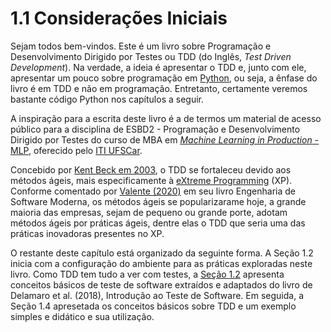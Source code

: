 # 1.1 Considerações Iniciais

Sejam todos bem-vindos. Este é um livro sobre Programação e Desenvolvimento Dirigido por Testes ou TDD \(do Inglês, _Test Driven Development_\). Na verdade, a ideia é apresentar o TDD e, junto com ele, apresentar um pouco sobre programação em [Python](https://www.python.org/), ou seja, a ênfase do livro é em TDD e não em programação. Entretanto, certamente veremos bastante código Python nos capítulos a seguir.

A inspiração para a escrita deste livro é a de termos um material de acesso público para a disciplina de ESBD2 - Programação e Desenvolvimento Dirigido por Testes do curso de MBA em [_Machine Learning in Production_ - MLP](https://iti.ufscar.mba/mlp), oferecido pelo [ITI UFSCar](https://iti.ufscar.mba/).

Concebido por [Kent Beck em 2003](https://www.amazon.com.br/Test-Driven-Development-Kent-Beck/dp/0321146530), o TDD se fortaleceu devido aos métodos ágeis, mais especificamente à [eXtreme Programming](https://www.amazon.com.br/gp/product/0201616416/ref=dbs_a_def_rwt_bibl_vppi_i6) \(XP\). Conforme comentado por [Valente \(2020\)](https://engsoftmoderna.info/) em seu livro Engenharia de Software Moderna, os métodos ágeis se popularizarame hoje, a grande maioria das empresas, sejam de pequeno ou grande porte, adotam métodos ágeis por práticas ágeis, dentre elas o TDD que seria uma das práticas inovadoras presentes no XP.

O restante deste capítulo está organizado da seguinte forma. A Seção 1.2 inicia com a configuração do ambiente para as práticas exploradas neste livro. Como TDD tem tudo a ver com testes, a [Seção 1.2](1-3-teste-de-software.md) apresenta conceitos básicos de teste de software  extraídos e adaptados do livro de Delamaro et al. \(2018\), Introdução ao Teste de Software. Em seguida, a Seção 1.4 apresetada os conceitos básicos sobre TDD e um exemplo simples e didático e sua utilização.

